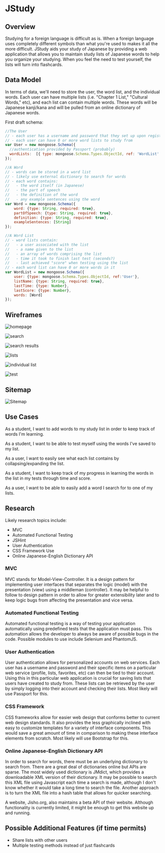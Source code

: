 # JStudy

## Overview

Studying for a foreign language is difficult as is. When a foreign language uses completely different symbols than what you're used to makes it all the more difficult. JStudy aids your study of Japanese by providing a web application that allows you to maintain study lists of Japanese words to help you organize your studying. When you feel the need to test yourself, the lists will turn into flashcards.


## Data Model

In terms of data, we'll need to store the user, the word list, and the individual words. Each user can have multiple lists (i.e. "Chapter 1 List," "Cultural Words," etc), and each list can contain multiple words. These words will be Japanese kanji/kana and will be pulled from an online dictionary of Japanese words.

First draft schema:

```javascript
//The User
// - each user has a username and password that they set up upon registration
// - each user can have 0 or more word lists to study from
var User = new mongoose.Schema({
  //authentication provided by Passport (probably)
  wordLists:  [{ type: mongoose.Schema.Types.ObjectId, ref: 'WordList' }]
});

//A Word
// - words can be stored in a word list
// - likely use external dictionary to search for words
// - each word contains:
//   - the word itself (in Japanese)
//   - the part of speech
//   - the definition of the word
//   - any example sentences using the word
var Word = new mongoose.Schema({
	word: {type: String, required: true},
    partOfSpeech: {type: String, required: true},
    definition: {type: String, required: true},
    exampleSentences: [String]
});

//A Word List
// - word lists contain:
//   - a user associated with the list
//   - a name given to the list
//   - an array of words comprising the list
//   - time it took to finish last test (seconds?)
//   - last achieved "score" when testing using the list
// - each word list can have 0 or more words in it
var WordList = new mongoose.Schema({
    user: {type: mongoose.Schema.Types.ObjectId, ref:'User'},
    listName: {type: String, required: true},
    lastTime: {type: Number},
	lastScore: {type: Number},
	words: [Word]
});
```

## Wireframes

![homepage](img/homepage.jpg)

![search](img/search.jpg)

![search results](img/search-results.jpg)

![lists](img/lists.jpg)

![individual list](img/individual-list.jpg)

![test](img/test.jpg)


## Sitemap

![Sitemap](img/JStudySiteMap.png)


## Use Cases

As a student, I want to add words to my study list in order to keep track of words I'm learning.

As a student, I want to be able to test myself using the words I've saved to my list.

As a user, I want to easily see what each list contains by collapsing/expanding the list.

As a student, I want to keep track of my progress in learning the words in the list in my tests through time and score.

As a user, I want to be able to easily add a word I search for to one of my lists.


## Research

Likely research topics include:
<ul>
<li>MVC</li>
<li>Automated Functional Testing</li>
<li>JSHint</li>
<li>User Authentication</li>
<li>CSS Framework Use</li>
<li>Online Japanese-English Dictionary API</li>
</ul>


### MVC

MVC stands for Model-View-Controller. It is a design pattern for implementing user interfaces that separates the logic (model) with the presentation (view) using a middleman (controller). It may be helpful to follow to design pattern in order to allow for greater extensibility later and to keep logic bugs from affecting the presentation and vice versa.

### Automated Functional Testing

Automated functional testing is a way of testing your application automatically using predefined tests that the application must pass. This automation allows the developer to always be aware of possible bugs in the code. Possible modules to use include Selenium and PhantomJS.

### User Authentication

User authentication allows for personalized accounts on web services. Each user has a username and password and their specific items on a particular web service (profile, lists, favorites, etc) can then be tied to their account. Using this in this particular web application is crucial for saving lists that users have created to study from. These lists can be retrieved by the user by simply logging into their account and checking their lists. Most likely will use Passport for this.

### CSS Framework

CSS frameworks allow for easier web design that conforms better to current web design standards. It also provides the less graphically inclined with easy to customize templates for a variety of interface components. This would save a great amount of time in comparison to making these interface elements from scratch. Most likely will use Bootstrap for this.

### Online Japanese-English Dictionary API

In order to search for words, there must be an underlying dictionary to search from. There are a great deal of dictionaries online but APIs are sparse. The most widely used dictionary is JMdict, which provides a downloadable XML version of their dictionary. It may be possible to search this XML file using Javascript each time a search is made, although I don't know whether it would take a long time to search the file. Another approach is to turn the XML file into a hash table that allows for quicker searching.

A website, Jisho.org, also maintains a beta API of their website. Although functionality is currently limited, it might be enough to get this website up and running.


## Possible Additional Features (if time permits)

<ul>
<li>Share lists with other users</li>
<li>Multiple testing methods instead of just flashcards</li>
</ul>

